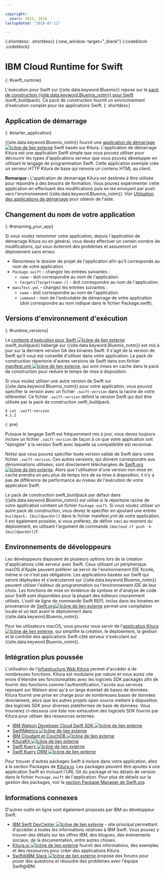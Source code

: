 ```yaml
---

copyright:
  years: 2015, 2018
lastupdated: "2018-07-12"

---
```


{:shortdesc: .shortdesc}
{:new_window: target="_blank"}
{:codeblock: .codeblock}

# IBM Cloud Runtime for Swift
{: #swift_runtime}

L'exécution pour Swift sur {{site.data.keyword.Bluemix}} repose sur le [pack de construction {{site.data.keyword.Bluemix_notm}} pour Swift](https://github.com/IBM-Swift/swift-buildpack) (swift_buildpack). Ce pack de construction fournit un environnement d'exécution complet pour les applications Swift.
{: shortdesc}

## Application de démarrage
{: #starter_application}

{{site.data.keyword.Bluemix_notm}} fournit une [application de démarrage ![Icône de lien externe](../../icons/launch-glyph.svg "Icône de lien externe")](https://github.com/IBM-Cloud/Kitura-Starter) Swift basée sur Kitura. L'application de démarrage Kitura est une application Swift simple que vous pouvez utiliser pour découvrir les types d'applications serveur que vous pouvez développer en utilisant le langage de programmation Swift. Cette application exemple crée un serveur HTTP Kitura de base qui renvoie un contenu HTML au client.

**Remarque :** L'application de démarrage Kitura est destinée à être utilisée pour répondre à des besoins de formation. Vous pouvez expérimenter cette application en effectuant des modifications puis en les envoyant par push vers l'environnement {{site.data.keyword.Bluemix_notm}}. Voir [Utilisation des applications de démarrage](../common/starter_app_usage.html) pour obtenir de l'aide.

## Changement du nom de votre application
{: #renaming_your_app}

Si vous voulez renommer votre application, depuis l'application de démarrage Kitura ou en général, vous devez effectuer un certain nombre de modifications, qui vous éviteront des problèmes et assureront un déploiement sans erreur.

- Renommez le dossier de projet de l'application afin qu'il corresponde au nom de votre application.
- `Package.swift` - changez les entrées suivantes :
    - `name` - doit correspondre au nom de l'application.
    - `targets[Target(name:)]` - doit correspondre au nom de l'application.
- `manifest.yml` - changez les entrées suivantes :
    - `name` - doit correspondre au nom de l'application.
    - `command` - nom de l'exécutable de démarrage de votre application (doit correspondre au nom indiqué dans le fichier Package.swift).

## Versions d'environnement d'exécution
{: #runtime_versions}

Le [contexte d'exécution pour Swift ![Icône de lien externe](../../icons/launch-glyph.svg "Icône de lien externe")](https://github.com/IBM-Swift/swift-buildpack) (swift_buildpack) hébergé sur {{site.data.keyword.Bluemix_notm}} est mis à jour sur la dernière version GA des binaires Swift. Il s'agit de la version de Swift qu'il vous est conseillé d'utiliser dans votre application. Le pack de construction répertorie d'autres versions de Swift dans son fichier [manifest.yml ![Icône de lien externe](../../icons/launch-glyph.svg "Icône de lien externe")](https://github.com/IBM-Swift/swift-buildpack/blob/master/manifest.yml), qui sont mises en cache dans le pack de construction pour réduire le temps de mise à disposition.

Si vous voulez utiliser une autre version de Swift sur {{site.data.keyword.Bluemix_notm}} pour votre application, vous pouvez spécifier la version avec un fichier `.swift-version` dans la racine de votre référentiel. Ce fichier `.swift-version` définit la version Swift qui doit être utilisée par la pack de construction swift_buildpack.

```
$ cat .swift-version
4.1.2
```
{: pre}

Puisque le langage Swift est fréquemment mis à jour, vous devez toujours inclure un fichier `.swift-version` de façon à ce que votre application soit "épinglée" à la version Swift avec laquelle sa compatibilité est reconnue.

Notez que vous pouvez spécifier toute version valide de Swift dans votre fichier `.swift-version`. Ces autres versions, qui doivent correspondre aux dénominations utilisées, sont directement téléchargées de [Swift.org![Icône de lien externe](../../icons/launch-glyph.svg "Icône de lien externe")](https://swift.org/download/). Alors que l'utilisation d'une version non mise en cache prendra un peu plus de temps lors de sa mise à disposition, il n'y a pas de différence de performance au niveau de l'exécution de votre application Swift.

Le pack de construction swift_buildpack par défaut dans {{site.data.keyword.Bluemix_notm}} est utilisé si le répertoire racine de votre application contient un fichier `Package.swift`.  Si vous voulez utiliser un autre pack de construction, vous devez le spécifier en ajoutant une entrée `buildpack: {buildpackUrl}` dans le fichier manifest.yml de votre application. Il est également possible, si vous préférez, de définir ceci au moment du déploiement, en utilisant l'argument de commande `ibmcloud cf push -b {buildpackUrl}`f.


## Environnements de développeurs

Les développeurs disposent de plusieurs options lors de la création d'applications côté serveur avec Swift. Ceux utilisant un périphérique macOS d'Apple peuvent préférer se servir de l'environnement IDE Xcode, même si ce n'est pas obligatoire.  Les applications basées sur Swift qui seront déployées et s'exécuteront sur {{site.data.keyword.Bluemix_notm}} peuvent utiliser l'éditeur de programmation ou l'environnement IDE de leur choix.  Les fonctions de mise en évidence de syntaxe et d'analyse de code pour Swift sont disponibles pour la plupart des éditeurs couramment utilisés. L'outil de ligne de commande Swift REPL inclus dans les binaires en provenance de [Swift.org![Icône de lien externe](../../icons/launch-glyph.svg "Icône de lien externe")](https://swift.org/) permet une compilation locale et un test avant le déploiement dans {{site.data.keyword.Bluemix_notm}}.

Pour les utilisateurs macOS, vous pouvez vous servir de l'[application Kitura ![Icône de lien externe](../../icons/launch-glyph.svg "Icône de lien externe")](https://www.kitura.io/app.html), qui simplifie la création, le déploiement, la gestion et le contrôle des applications Swift côté serveur s'exécutant sur {{site.data.keyword.Bluemix_notm}}.  


## Intégration plus poussée

L'utilisation de l'[infrastructure Web Kitura](http://ibm-swift.github.io/Kitura/) permet d'accéder à de nombreuses fonctions. Kitura est modulaire par nature et vous aurez vite envie d'étendre ses fonctionnalités avec les logiciels SDK packagés afin de fournir des fonctions comme l'authentification, l'accès aux services reposant sur Watson ainsi qu'à un large éventail de bases de données.  Kitura fournit une prise en charge pour de nombreuses bases de données directement, alors que les autres projets open source mettent à disposition des logiciels SDK pour diverses plateformes de base de données. Vous trouverez ci-dessous une liste non exhaustive des logiciels SDK fournis par Kitura pour utiliser des ressources externes.

- [IBM Watson Developer Cloud Swift SDK ![Icône de lien externe](../../icons/launch-glyph.svg "Icône de lien extene")](https://github.com/watson-developer-cloud/swift-sdk/)
- [SwiftMetrics ![Icône de lien externe](../../icons/launch-glyph.svg "Icône de lien externe")](https://github.com/RuntimeTools/SwiftMetrics)
- [IBM Cloudant et CouchDB ![Icône de lien externe](../../icons/launch-glyph.svg "Icône de lien externe")](https://github.com/IBM-Swift/Kitura-CouchDB)
- [KituraKit ![Icône de lien externe](../../icons/launch-glyph.svg "Icône de lien externe")](https://github.com/IBM-Swift/KituraKit)
- [Swift Kuery ![Icône de lien externe](../../icons/launch-glyph.svg "Icône de lien externe")](https://github.com/Swift-Kuery/)
- [Swift Kuery ORM ![Icône de lien externe](../../icons/launch-glyph.svg "Icône de lien externe")](https://github.com/IBM-Swift/Swift-Kuery-ORM)

Pour trouver d'autres packages Swift à inclure dans votre application, allez à la section Packages de [Kitura.io](https://www.kitura.io/packages.html). Les packages peuvent être ajoutés à une application Swift en incluant l'URL Git du package et les détails de version dans le fichier `Package.swift` de l'application. Pour plus de détails sur la gestion des packages, voir la [section Package Manager de Swift.org](https://swift.org/package-manager/).


## Informations connexes

D'autres outils en ligne sont également proposés par IBM au développeur Swift.
- [IBM Swift DevCenter ![Icône de lien externe](../../icons/launch-glyph.svg "Icône de lien externe")](https://developer.ibm.com/swift/) - site principal permettant d'accéder à toutes les informations relatives à IBM Swift. Vous pouvez y trouver des détails sur les offres IBM, des blogues, des événements sociaux, de la documentation, entre autres choses.
- [Kitura.io ![Icône de lien externe](../../icons/launch-glyph.svg "Icône de lien externe")](https://www.kitura.io/index.html) fournit des informations, des exemples et des ressources pour créer des applications Kitura.
- [Swift@IBM Slack ![Icône de lien externe](../../icons/launch-glyph.svg "Icône de lien externe")](http://swift-at-ibm-slack.mybluemix.net/) propose des forums pour poser des questions et résoudre des problèmes avec l'équipe Swift@IBM.
